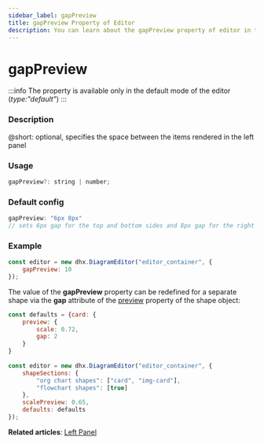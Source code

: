 ```yaml
---
sidebar_label: gapPreview
title: gapPreview Property of Editor
description: You can learn about the gapPreview property of editor in the documentation of the DHTMLX JavaScript Diagram library. Browse developer guides and API reference, try out code examples and live demos, and download a free 30-day evaluation version of DHTMLX Diagram.
---
```


# gapPreview

:::info
The property is available only in the default mode of the editor (*type:"default"*)
:::

### Description

@short: optional, specifies the space between the items rendered in the left panel

### Usage

~~~js
gapPreview?: string | number;
~~~

### Default config

~~~js
gapPreview: "6px 8px"
// sets 6px gap for the top and bottom sides and 8px gap for the right and left sides
~~~ 

### Example

~~~js
const editor = new dhx.DiagramEditor("editor_container", {
    gapPreview: 10
});
~~~

The value of the **gapPreview** property can be redefined for a separate shape via the **gap** attribute of the [preview](../../../shapes/configuration_properties/#properties-specific-for-the-default-mode) property of the shape object:

~~~js
const defaults = {card: {
    preview: {
        scale: 0.72, 
        gap: 2
    }
}
 
const editor = new dhx.DiagramEditor("editor_container", {
    shapeSections: {
        "org chart shapes": ["card", "img-card"],
        "flowchart shapes": [true]
    },
    scalePreview: 0.65,
    defaults: defaults         
});
~~~

**Related articles**:  [Left Panel](../../../guides/diagram_editor/left_panel/)